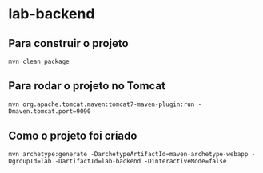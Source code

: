 # lab-backend

## Para construir o projeto

`mvn clean package`

## Para rodar o projeto no Tomcat

`mvn org.apache.tomcat.maven:tomcat7-maven-plugin:run -Dmaven.tomcat.port=9090`

## Como o projeto foi criado

`mvn archetype:generate -DarchetypeArtifactId=maven-archetype-webapp -DgroupId=lab -DartifactId=lab-backend -DinteractiveMode=false`